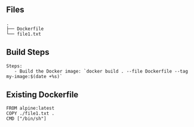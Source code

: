 ## Files
```
.
├── Dockerfile
└── file1.txt
```

## Build Steps
```
Steps:
   - Build the Docker image: `docker build . --file Dockerfile --tag my-image:$(date +%s)`
```

## Existing Dockerfile
```
FROM alpine:latest
COPY ./file1.txt .
CMD ["/bin/sh"]
```
